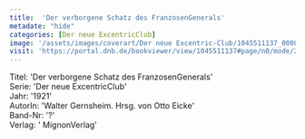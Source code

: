 ```yaml
---
title:  'Der verborgene Schatz des FranzosenGenerals'
metadate: "hide"
categories: [Der neue ExcentricClub]
image: '/assets/images/coverart/Der neue Excentric-Club/1045511137_00000010.jpg'
visit: 'https://portal.dnb.de/bookviewer/view/1045511137#page/n0/mode/2up'
---
```

Titel: 'Der verborgene Schatz des FranzosenGenerals' <br>
Serie: 'Der neue ExcentricClub' <br>
Jahr: '1921' <br>
AutorIn: 'Walter Gernsheim. Hrsg. von Otto Eicke' <br>
Band-Nr: '?' <br>
Verlag: ' MignonVerlag'